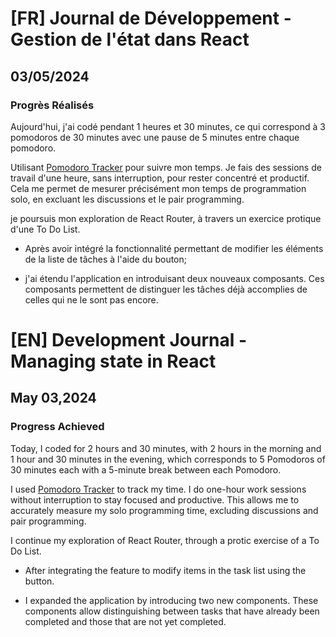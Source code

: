 # [FR] Journal de Développement - Gestion de l'état dans React

## 03/05/2024

### Progrès Réalisés

Aujourd'hui, j'ai codé pendant 1 heures et 30 minutes, ce qui correspond à 3 pomodoros de 30 minutes avec une pause de 5 minutes entre chaque pomodoro.

Utilisant [Pomodoro Tracker](https://pomodoro-tracker.com/) pour suivre mon temps. Je fais des sessions de travail d'une heure, sans interruption, pour rester concentré et productif. Cela me permet de mesurer précisément mon temps de programmation solo, en excluant les discussions et le pair programming.

je poursuis mon exploration de React Router, à travers un exercice protique d'une To Do List.

- Après avoir intégré la fonctionnalité permettant de modifier les éléments de la liste de tâches à l'aide du bouton;

- j'ai étendu l'application en introduisant deux nouveaux composants. Ces composants permettent de distinguer les tâches déjà accomplies de celles qui ne le sont pas encore.

# [EN] Development Journal - Managing state in React

## May 03,2024

### Progress Achieved

Today, I coded for 2 hours and 30 minutes, with 2 hours in the morning and 1 hour and 30 minutes in the evening, which corresponds to 5 Pomodoros of 30 minutes each with a 5-minute break between each Pomodoro.

I used [Pomodoro Tracker](https://pomodoro-tracker.com/) to track my time. I do one-hour work sessions without interruption to stay focused and productive. This allows me to accurately measure my solo programming time, excluding discussions and pair programming.

I continue my exploration of React Router, through a protic exercise of a To Do List.

- After integrating the feature to modify items in the task list using the button.

- I expanded the application by introducing two new components. These components allow distinguishing between tasks that have already been completed and those that are not yet completed.
